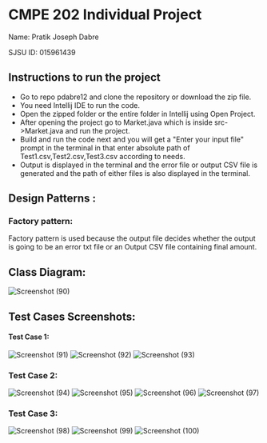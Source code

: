# CMPE 202 Individual Project
Name: Pratik Joseph Dabre

SJSU ID: 015961439
## Instructions to run the project
- Go to repo pdabre12 and clone the repository or download the zip file.
- You need Intellij IDE to run the code.
- Open the zipped folder or the entire folder in Intellij using Open Project.
- After opening the project go to Market.java which is inside src->Market.java and run the project.
- Build and run the code next and you will get a "Enter your input file" prompt in the terminal in that enter absolute path of Test1.csv,Test2.csv,Test3.csv according to needs.
- Output is displayed in the terminal and the error file or output CSV file is generated and the path of either files is also displayed in the terminal.


## Design Patterns :

### Factory pattern:
Factory pattern is used because the output file decides whether the output is going to be an error txt file or an Output CSV file containing final amount.



## Class Diagram:
![Screenshot (90)](https://user-images.githubusercontent.com/80276547/144790435-f40be982-9316-488d-a53a-f488fc6f65c5.png)


## Test Cases Screenshots:
#### Test Case 1:

![Screenshot (91)](https://user-images.githubusercontent.com/80276547/144793550-d8fcd561-4f13-46cb-88d4-af6e54884ce2.png)
![Screenshot (92)](https://user-images.githubusercontent.com/80276547/144793524-0e4c8bc7-51cc-471c-832d-e380b07c31fc.png)
![Screenshot (93)](https://user-images.githubusercontent.com/80276547/144793526-0e548a1c-6ec4-45e5-af67-f787c9892dde.png)


### Test Case 2:

![Screenshot (94)](https://user-images.githubusercontent.com/80276547/144793510-62fb732f-e176-4ad5-be2b-cc86e3611c7e.png)
![Screenshot (95)](https://user-images.githubusercontent.com/80276547/144793514-51359a29-85fa-4bdb-ac48-36cfb93618e8.png)
![Screenshot (96)](https://user-images.githubusercontent.com/80276547/144793517-cf96843b-2377-432d-a87e-558eb61b6ce0.png)
![Screenshot (97)](https://user-images.githubusercontent.com/80276547/144793519-ae09fbbf-6202-412d-a78a-9539a2f81589.png)


### Test Case 3:
![Screenshot (98)](https://user-images.githubusercontent.com/80276547/144793520-0d5b8d31-9b55-4a9d-9613-cb8673cca291.png)
![Screenshot (99)](https://user-images.githubusercontent.com/80276547/144793521-bc55bbfb-80ed-4430-8f44-d3431751b65e.png)
![Screenshot (100)](https://user-images.githubusercontent.com/80276547/144793523-095760bc-8189-4e81-a286-16c2ca49f21a.png)

